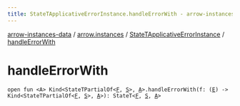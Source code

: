```yaml
---
title: StateTApplicativeErrorInstance.handleErrorWith - arrow-instances-data
---
```


[arrow-instances-data](../../index.html) / [arrow.instances](../index.html) / [StateTApplicativeErrorInstance](index.html) / [handleErrorWith](./handle-error-with.html)

# handleErrorWith

`open fun <A> Kind<StateTPartialOf<`[`F`](index.html#F)`, `[`S`](index.html#S)`>, `[`A`](handle-error-with.html#A)`>.handleErrorWith(f: (`[`E`](index.html#E)`) -> Kind<StateTPartialOf<`[`F`](index.html#F)`, `[`S`](index.html#S)`>, `[`A`](handle-error-with.html#A)`>): StateT<`[`F`](index.html#F)`, `[`S`](index.html#S)`, `[`A`](handle-error-with.html#A)`>`